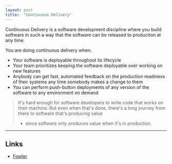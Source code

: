 ```yaml
---
layout: post
title:  "Continuous Delivery"
---
```



Continuous Delivery is a software development discipline where you build software
in such a way that the software can be released to production at any time.

You are doing continuous delivery when:

* Your software is deployable throughout its lifecycle
* Your team prioritizes keeping the software deployable over working on new features
* Anybody can get fast, automated feedback on the production readiness of their systems any time somebody makes a change to them
* You can perform push-button deployments of any version of the software to any environment on demand


> It's hard enough for software developers to write code that works on their machine.
> But even when that's done, there's a long journey from there to software that's producing value
> - since software only produces value when it's in production.

---

## Links

* [Fowler](http://martinfowler.com/bliki/ContinuousDelivery.html)

